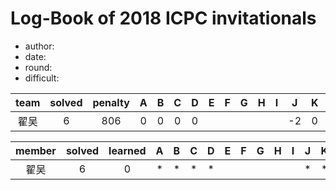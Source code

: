 # Log-Book of 2018 ICPC invitationals
- author: 
- date: 
- round: 
- difficult:


| team | solved | penalty | A | B | C | D | E | F | G | H | I | J | K | L | M |
| :-: | :-: | :-: | :-: | :-: | :-: | :-: | :-: | :-: | :-: | :-: | :-: | :-: | :-: | :-: | :-: | 
| 翟吴 | 6 | 806 | 0 | 0 | 0 | 0 |  |  | |  |  | -2 | 0 |  |  |  |  

| member | solved | learned | A | B | C | D | E | F | G | H | I | J | K | L | M |
| :-: | :-: | :-: | :-: | :-: | :-: | :-: | :-: | :-: | :-: | :-: | :-: | :-: | :-: | :-: | :-: | 
| 翟吴 | 6 | 0 | * | * | * | * |  |  | |  |  | * | * |  |  |  |  


